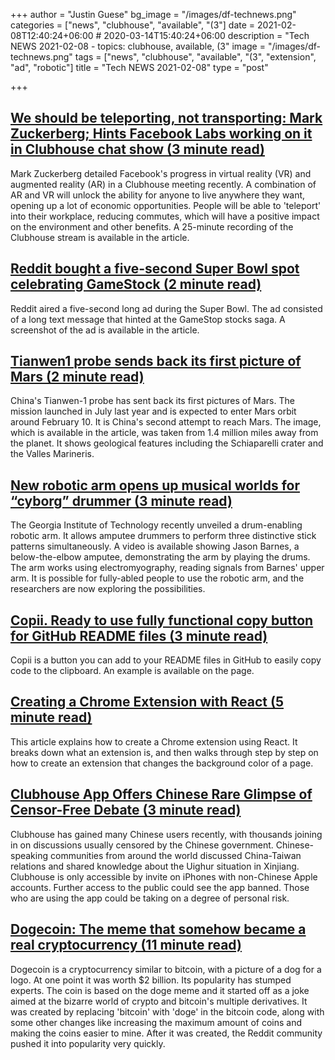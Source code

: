+++
author = "Justin Guese"
bg_image = "/images/df-technews.png"
categories = ["news", "clubhouse", "available", "(3"]
date = 2021-02-08T12:40:24+06:00 # 2020-03-14T15:40:24+06:00
description = "Tech NEWS 2021-02-08 - topics: clubhouse, available, (3"
image = "/images/df-technews.png"
tags = ["news", "clubhouse", "available", "(3", "extension", "ad", "robotic"]
title = "Tech NEWS 2021-02-08"
type = "post"

+++

## [We should be teleporting, not transporting: Mark Zuckerberg; Hints Facebook Labs working on it in Clubhouse chat show (3 minute read)](https://www.ibtimes.co.in/facebook-reality-labs-working-teleporting-mark-zuckerberg-hints-it-clubhouse-chat-832897)

Mark Zuckerberg detailed Facebook's progress in virtual reality (VR) and augmented reality (AR) in a Clubhouse meeting recently. A combination of AR and VR will unlock the ability for anyone to live anywhere they want, opening up a lot of economic opportunities. People will be able to 'teleport' into their workplace, reducing commutes, which will have a positive impact on the environment and other benefits. A 25-minute recording of the Clubhouse stream is available in the article.

## [Reddit bought a five-second Super Bowl spot celebrating GameStock (2 minute read)](https://www.theverge.com/2021/2/7/22271797/reddit-super-bowl-ad-five-seconds-gamestop)

Reddit aired a five-second long ad during the Super Bowl. The ad consisted of a long text message that hinted at the GameStop stocks saga. A screenshot of the ad is available in the article.

## [Tianwen1 probe sends back its first picture of Mars (2 minute read)](https://www.theguardian.com/science/2021/feb/06/tianwen1-probe-sends-back-its-first-picture-of-mars)

China's Tianwen-1 probe has sent back its first pictures of Mars. The mission launched in July last year and is expected to enter Mars orbit around February 10. It is China's second attempt to reach Mars. The image, which is available in the article, was taken from 1.4 million miles away from the planet. It shows geological features including the Schiaparelli crater and the Valles Marineris.

## [New robotic arm opens up musical worlds for “cyborg” drummer (3 minute read)](https://arstechnica.com/science/2014/03/new-robotic-arm-opens-up-musical-worlds-for-cyborg-drummer/)

The Georgia Institute of Technology recently unveiled a drum-enabling robotic arm. It allows amputee drummers to perform three distinctive stick patterns simultaneously. A video is available showing Jason Barnes, a below-the-elbow amputee, demonstrating the arm by playing the drums. The arm works using electromyography, reading signals from Barnes' upper arm. It is possible for fully-abled people to use the robotic arm, and the researchers are now exploring the possibilities.

## [Copii. Ready to use fully functional copy button for GitHub README files (3 minute read)](https://lalit2005.hashnode.dev/copii)

Copii is a button you can add to your README files in GitHub to easily copy code to the clipboard. An example is available on the page.

## [Creating a Chrome Extension with React (5 minute read)](https://medium.com/javascript-in-plain-english/creating-a-chrome-extension-with-react-d92db20550cb)

This article explains how to create a Chrome extension using React. It breaks down what an extension is, and then walks through step by step on how to create an extension that changes the background color of a page.

## [Clubhouse App Offers Chinese Rare Glimpse of Censor-Free Debate (3 minute read)](https://www.msn.com/en-us/money/other/clubhouse-app-offers-chinese-rare-glimpse-of-censor-free-debate/ar-BB1dsKnH)

Clubhouse has gained many Chinese users recently, with thousands joining in on discussions usually censored by the Chinese government. Chinese-speaking communities from around the world discussed China-Taiwan relations and shared knowledge about the Uighur situation in Xinjiang. Clubhouse is only accessible by invite on iPhones with non-Chinese Apple accounts. Further access to the public could see the app banned. Those who are using the app could be taking on a degree of personal risk.

## [Dogecoin: The meme that somehow became a real cryptocurrency (11 minute read)](https://www.cnet.com/news/dogecoin-the-meme-that-somehow-became-a-real-cryptocurrency/)

Dogecoin is a cryptocurrency similar to bitcoin, with a picture of a dog for a logo. At one point it was worth $2 billion. Its popularity has stumped experts. The coin is based on the doge meme and it started off as a joke aimed at the bizarre world of crypto and bitcoin's multiple derivatives. It was created by replacing 'bitcoin' with 'doge' in the bitcoin code, along with some other changes like increasing the maximum amount of coins and making the coins easier to mine. After it was created, the Reddit community pushed it into popularity very quickly.

